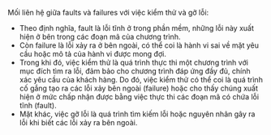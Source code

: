 Mối liên hệ giữa faults và failures với việc kiểm thử và gỡ lỗi:
- Theo định nghĩa, fault là lỗi tĩnh ở trong phần mềm, những lỗi này xuất hiện ở bên trong các đoạn mã của chương trình.
- Còn failure là lỗi xảy ra ở bên ngoài, có thể coi là hành vi sai về mặt yêu cầu hoặc mô tả của hành vi được mong đợi.
- Trong khi đó, việc kiểm thử là quá trình thực thi một chương trình với mục đích tìm ra lỗi, đảm bảo cho chương trình đáp ứng đầy đủ, chính xác yêu cầu của khách hàng. 
Do đó, việc kiểm thử có thể coi là quá trình cố gắng tạo ra các lỗi xảy bên ngoài (failure) hoặc cho thấy chúng xuất hiện ở mức chấp nhận được bằng việc thực thi các 
đoạn mã có chứa lỗi tĩnh (fault).
- Mặt khác, việc gỡ lỗi là quá trình tìm kiếm lỗi hoặc nguyên nhân gây ra lỗi khi biết các lỗi xảy ra bên ngoài.
